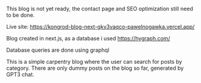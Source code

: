 This blog is not yet ready, the contact page and SEO optimization still need to be done.


Live site: https://kongrod-blog-next-gkv3vaqco-pawelnogawka.vercel.app/


Blog created in next.js, as a database i used https://hygraph.com/

Database queries are done using graphql

This is a simple carpentry blog where the user can search for posts by category. There are only dummy posts on the blog so far, generated by GPT3 chat.
